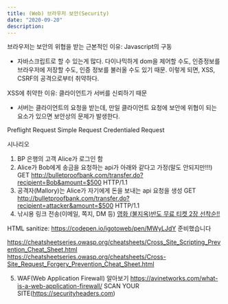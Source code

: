 ```yaml
---
title: (Web) 브라우저 보안(Security)
date: "2020-09-20"
description: 
---
```


브라우저는 보안의 위협을 받는 근본적인 이유: Javascript의 구동
- 자바스크립트로 할 수 있는게 많다. 다이나믹하게 dom을 제어할 수도, 인증정보를 브라우저에 저장할 수도, 인증 정보를 불러올 수도 있기 때문. 이렇게 되면, XSS, CSRF의 공격으로부터 취약하다.

XSS에 취약한 이유: 클라이언트가 서버를 신뢰하기 때문
- 서버는 클라이언트의 요청을 받는데, 만일 클라이언트 요청에 보안에 위협이 되는 요소가 있으면 보안상의 문제가 발생한다.   

Preflight Request 
Simple Request 
Credentialed Request 

시나리오
1. BP 은행의 고객 Alice가 로그인 함
2. Alice가 Bob에게 송금을 요청하는 api가 아래와 같다고 가정(말도 안되지만!!!)
GET http://bulletproofbank.com/transfer.do?recipient=Bob&amount=$500 HTTP/1.1
3. 공격자(Mallory)는 Alice가 자기에게 돈을 보내는 api 요청을 생성
GET http://bulletproofbank.com/transfer.do?recipient=attacker&amount=$500 HTTP/1.1
4. 낚시용 링크 전송(이메일, 쪽지, DM 등)
<a href="http://abcbank.com/transfer.do?recipient=Mallory&amount=$500">영화 (불지옥)반도 무료 티켓 2장 선착순!!</a> 

HTML sanitize: https://codepen.io/igotoweb/pen/MWyLJdY 
준비했습니다 

https://cheatsheetseries.owasp.org/cheatsheets/Cross_Site_Scripting_Prevention_Cheat_Sheet.html 
https://cheatsheetseries.owasp.org/cheatsheets/Cross-Site_Request_Forgery_Prevention_Cheat_Sheet.html 

5. WAF(Web Application Firewall) 알아보기
https://avinetworks.com/what-is-a-web-application-firewall/ 
SCAN YOUR SITE(https://securityheaders.com)